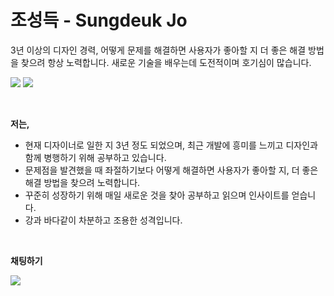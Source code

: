 # 조성득 - Sungdeuk Jo
3년 이상의 디자인 경력, 어떻게 문제를 해결하면 사용자가 좋아할 지 더 좋은 해결 방법을 찾으려 항상 노력합니다. 새로운 기술을 배우는데 도전적이며 호기심이 많습니다.

<img src="https://img.shields.io/badge/JavaScript-F7DF1E?style=for-the-badge&logo=JavaScript&logoColor=black"> <a href ="https://www.linkedin.com/in/sungdeuk-jo-8ab287234/"><img src="https://img.shields.io/badge/LinkedIn-0A66C2?style=for-the-badge&logo=LinkedIn&logoColor=white"></a>

<br>

<strong>저는,</strong>
- 현재 디자이너로 일한 지 3년 정도 되었으며, 최근 개발에 흥미를 느끼고 디자인과 함께 병행하기 위해 공부하고 있습니다.
- 문제점을 발견했을 때 좌절하기보다 어떻게 해결하면 사용자가 좋아할 지, 더 좋은 해결 방법을 찾으려 노력합니다.
- 꾸준히 성장하기 위해 매일 새로운 것을 찾아 공부하고 읽으며 인사이트를 얻습니다.
- 강과 바다같이 차분하고 조용한 성격입니다.

<br>

<p><strong>채팅하기</strong></p>
<a href ="https://5ezkd.channel.io/in/sungdeuk-jo-8ab287234/"><img src="https://img.shields.io/badge/채널톡-0A66C2?style=for-the-badge&logo=Google Messages&logoColor=white"></a>
